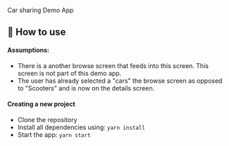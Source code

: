 Car sharing Demo App

## 🚀 How to use

#### Assumptions:

- There is a another browse screen that feeds into this screen. This screen is not part of this demo app.
- The user has already selected a "cars" the browse screen as opposed to "Scooters" and is now on the details screen.

#### Creating a new project

- Clone the repository
- Install all dependencies using: `yarn install`
- Start the app: `yarn start`
